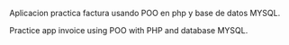 Aplicacion practica factura usando POO en php y base de datos MYSQL.

Practice app invoice using POO with PHP and database MYSQL.
